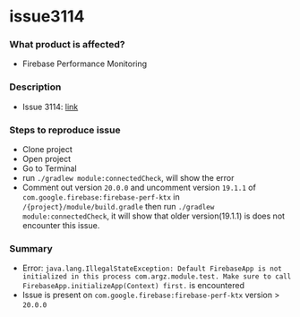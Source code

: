 # issue3114
### What product is affected?
- Firebase Performance Monitoring
### Description
- Issue 3114: [link](https://github.com/firebase/firebase-android-sdk/issues/3114)
### Steps to reproduce issue
- Clone project
- Open project
- Go to Terminal
- run `./gradlew module:connectedCheck`, will show the error
- Comment out version `20.0.0` and uncomment version `19.1.1` of `com.google.firebase:firebase-perf-ktx` in `/{project}/module/build.gradle` then run `./gradlew module:connectedCheck`, it will show that older version(19.1.1) is does not encounter this issue.
### Summary
- Error: `java.lang.IllegalStateException: Default FirebaseApp is not initialized in this process com.argz.module.test. Make sure to call FirebaseApp.initializeApp(Context) first.` is encountered
- Issue is present on `com.google.firebase:firebase-perf-ktx` version > `20.0.0`
